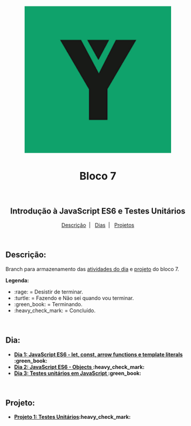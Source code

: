 <h1 align="center">
  <img alt="Imagem da Trybe" src="Imagens/trybe.png" width="400px">
</h1>

<h1 align="center">Bloco 7</h1>
</br>
<h2 align="center">Introdução à JavaScript ES6 e Testes Unitários</h2>

<p align="center">
  <a href="#descricao">Descrição</a>&nbsp;&nbsp;|&nbsp;&nbsp;
  <a href="#dia">Dias</a>&nbsp;&nbsp;|&nbsp;&nbsp;
  <a href="#projeto">Projetos</a>
</p>

</br>
<h2 id="descricao"><strong>Descrição:</strong></h2>
<p>Branch para armazenamento das <a href="#dia">atividades do dia</a> e <a href="#projeto">projeto</a> do bloco 7.</p>
<strong>Legenda:</strong>
<ul>
  <li>:rage: = Desistir de terminar.</li>
  <li>:turtle: = Fazendo e Não sei quando vou terminar.</li>
  <li>:green_book: = Terminando.</li>
  <li>:heavy_check_mark: = Concluído.</li>
</ul>

</br>
<h2 id="dia"><strong>Dia:<strong></h2>
<ul>
  <li><a href="Bloco_7/Dia_1/">Dia 1: JavaScript ES6 - let, const, arrow functions e template literals </a>:green_book:</li>
  <li><a href="Bloco_7/Dia_2/">Dia 2: JavaScript ES6 - Objects </a>:heavy_check_mark:</li>
  <li><a href="Bloco_7/Dia_3/">Dia 3: Testes unitários em JavaScript </a>:green_book:</li>
</ul>

</br>
<h2 id="projeto"><strong>Projeto:<strong></h2>
<ul>
  <li><a href="Bloco_7/Projeto_Testes_Unitarios/">Projeto 1: Testes Unitários</a>:heavy_check_mark:</li>
</ul>
